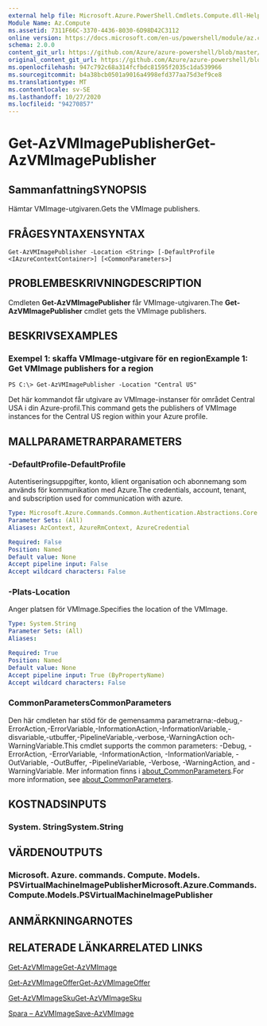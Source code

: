 ```yaml
---
external help file: Microsoft.Azure.PowerShell.Cmdlets.Compute.dll-Help.xml
Module Name: Az.Compute
ms.assetid: 7311F66C-3370-4436-8030-6D98D42C3112
online version: https://docs.microsoft.com/en-us/powershell/module/az.compute/get-azvmimagepublisher
schema: 2.0.0
content_git_url: https://github.com/Azure/azure-powershell/blob/master/src/Compute/Compute/help/Get-AzVMImagePublisher.md
original_content_git_url: https://github.com/Azure/azure-powershell/blob/master/src/Compute/Compute/help/Get-AzVMImagePublisher.md
ms.openlocfilehash: 947c792c68a314fcfbdc81595f2035c1da539966
ms.sourcegitcommit: b4a38bcb0501a9016a4998efd377aa75d3ef9ce8
ms.translationtype: MT
ms.contentlocale: sv-SE
ms.lasthandoff: 10/27/2020
ms.locfileid: "94270857"
---
```

# <span data-ttu-id="42407-101">Get-AzVMImagePublisher</span><span class="sxs-lookup"><span data-stu-id="42407-101">Get-AzVMImagePublisher</span></span>

## <span data-ttu-id="42407-102">Sammanfattning</span><span class="sxs-lookup"><span data-stu-id="42407-102">SYNOPSIS</span></span>
<span data-ttu-id="42407-103">Hämtar VMImage-utgivaren.</span><span class="sxs-lookup"><span data-stu-id="42407-103">Gets the VMImage publishers.</span></span>

## <span data-ttu-id="42407-104">FRÅGESYNTAXEN</span><span class="sxs-lookup"><span data-stu-id="42407-104">SYNTAX</span></span>

```
Get-AzVMImagePublisher -Location <String> [-DefaultProfile <IAzureContextContainer>] [<CommonParameters>]
```

## <span data-ttu-id="42407-105">PROBLEMBESKRIVNING</span><span class="sxs-lookup"><span data-stu-id="42407-105">DESCRIPTION</span></span>
<span data-ttu-id="42407-106">Cmdleten **Get-AzVMImagePublisher** får VMImage-utgivaren.</span><span class="sxs-lookup"><span data-stu-id="42407-106">The **Get-AzVMImagePublisher** cmdlet gets the VMImage publishers.</span></span>

## <span data-ttu-id="42407-107">BESKRIVS</span><span class="sxs-lookup"><span data-stu-id="42407-107">EXAMPLES</span></span>

### <span data-ttu-id="42407-108">Exempel 1: skaffa VMImage-utgivare för en region</span><span class="sxs-lookup"><span data-stu-id="42407-108">Example 1: Get VMImage publishers for a region</span></span>
```
PS C:\> Get-AzVMImagePublisher -Location "Central US"
```

<span data-ttu-id="42407-109">Det här kommandot får utgivare av VMImage-instanser för området Central USA i din Azure-profil.</span><span class="sxs-lookup"><span data-stu-id="42407-109">This command gets the publishers of VMImage instances for the Central US region within your Azure profile.</span></span>

## <span data-ttu-id="42407-110">MALLPARAMETRAR</span><span class="sxs-lookup"><span data-stu-id="42407-110">PARAMETERS</span></span>

### <span data-ttu-id="42407-111">-DefaultProfile</span><span class="sxs-lookup"><span data-stu-id="42407-111">-DefaultProfile</span></span>
<span data-ttu-id="42407-112">Autentiseringsuppgifter, konto, klient organisation och abonnemang som används för kommunikation med Azure.</span><span class="sxs-lookup"><span data-stu-id="42407-112">The credentials, account, tenant, and subscription used for communication with azure.</span></span>

```yaml
Type: Microsoft.Azure.Commands.Common.Authentication.Abstractions.Core.IAzureContextContainer
Parameter Sets: (All)
Aliases: AzContext, AzureRmContext, AzureCredential

Required: False
Position: Named
Default value: None
Accept pipeline input: False
Accept wildcard characters: False
```

### <span data-ttu-id="42407-113">-Plats</span><span class="sxs-lookup"><span data-stu-id="42407-113">-Location</span></span>
<span data-ttu-id="42407-114">Anger platsen för VMImage.</span><span class="sxs-lookup"><span data-stu-id="42407-114">Specifies the location of the VMImage.</span></span>

```yaml
Type: System.String
Parameter Sets: (All)
Aliases:

Required: True
Position: Named
Default value: None
Accept pipeline input: True (ByPropertyName)
Accept wildcard characters: False
```

### <span data-ttu-id="42407-115">CommonParameters</span><span class="sxs-lookup"><span data-stu-id="42407-115">CommonParameters</span></span>
<span data-ttu-id="42407-116">Den här cmdleten har stöd för de gemensamma parametrarna:-debug,-ErrorAction,-ErrorVariable,-InformationAction,-InformationVariable,-disvariable,-utbuffer,-PipelineVariable,-verbose,-WarningAction och-WarningVariable.</span><span class="sxs-lookup"><span data-stu-id="42407-116">This cmdlet supports the common parameters: -Debug, -ErrorAction, -ErrorVariable, -InformationAction, -InformationVariable, -OutVariable, -OutBuffer, -PipelineVariable, -Verbose, -WarningAction, and -WarningVariable.</span></span> <span data-ttu-id="42407-117">Mer information finns i [about_CommonParameters](http://go.microsoft.com/fwlink/?LinkID=113216).</span><span class="sxs-lookup"><span data-stu-id="42407-117">For more information, see [about_CommonParameters](http://go.microsoft.com/fwlink/?LinkID=113216).</span></span>

## <span data-ttu-id="42407-118">KOSTNADS</span><span class="sxs-lookup"><span data-stu-id="42407-118">INPUTS</span></span>

### <span data-ttu-id="42407-119">System. String</span><span class="sxs-lookup"><span data-stu-id="42407-119">System.String</span></span>

## <span data-ttu-id="42407-120">VÄRDEN</span><span class="sxs-lookup"><span data-stu-id="42407-120">OUTPUTS</span></span>

### <span data-ttu-id="42407-121">Microsoft. Azure. commands. Compute. Models. PSVirtualMachineImagePublisher</span><span class="sxs-lookup"><span data-stu-id="42407-121">Microsoft.Azure.Commands.Compute.Models.PSVirtualMachineImagePublisher</span></span>

## <span data-ttu-id="42407-122">ANMÄRKNINGAR</span><span class="sxs-lookup"><span data-stu-id="42407-122">NOTES</span></span>

## <span data-ttu-id="42407-123">RELATERADE LÄNKAR</span><span class="sxs-lookup"><span data-stu-id="42407-123">RELATED LINKS</span></span>

[<span data-ttu-id="42407-124">Get-AzVMImage</span><span class="sxs-lookup"><span data-stu-id="42407-124">Get-AzVMImage</span></span>](./Get-AzVMImage.md)

[<span data-ttu-id="42407-125">Get-AzVMImageOffer</span><span class="sxs-lookup"><span data-stu-id="42407-125">Get-AzVMImageOffer</span></span>](./Get-AzVMImageOffer.md)

[<span data-ttu-id="42407-126">Get-AzVMImageSku</span><span class="sxs-lookup"><span data-stu-id="42407-126">Get-AzVMImageSku</span></span>](./Get-AzVMImageSku.md)

[<span data-ttu-id="42407-127">Spara – AzVMImage</span><span class="sxs-lookup"><span data-stu-id="42407-127">Save-AzVMImage</span></span>](./Save-AzVMImage.md)


